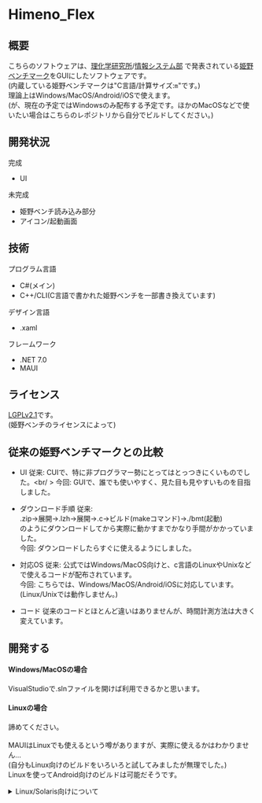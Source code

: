 # Himeno_Flex

## 概要
こちらのソフトウェアは、[理化学研究所](https://www.riken.jp)/[情報システム部](https://i.riken.jp)
で発表されている[姫野ベンチマーク](https://i.riken.jp/supercom/documents/himenobmt/)をGUIにしたソフトウェアです。<br />
(内蔵している姫野ベンチマークは"C言語/計算サイズ:```m```"です。)<br />
理論上はWindows/MacOS/Android/iOSで使えます。<br />
(が、現在の予定ではWindowsのみ配布する予定です。ほかのMacOSなどで使いたい場合はこちらのレポジトリから自分でビルドしてください。)<br />

## 開発状況
完成
- UI

未完成
- 姫野ベンチ読み込み部分
- アイコン/起動画面

## 技術
プログラム言語
- C#(メイン)
- C++/CLI(C言語で書かれた姫野ベンチを一部書き換えています)

デザイン言語
- .xaml

フレームワーク
- .NET 7.0
- MAUI

## ライセンス
[LGPLv2.1](LICENSE.txt)です。<br />
(姫野ベンチのライセンスによって)<br />

## 従来の姫野ベンチマークとの比較
- UI
従来: CUIで、特に非プログラマー勢にとってはとっつきにくいものでした。<br/ >
今回: GUIで、誰でも使いやすく、見た目も見やすいものを目指しました。<br />

- ダウンロード手順
従来: <br />
.zip→展開→.lzh→展開→.c→ビルド(makeコマンド)→./bmt(起動)<br />
のようにダウンロードしてから実際に動かすまでかなり手間がかかっていました。<br />
今回: ダウンロードしたらすぐに使えるようにしました。<br />

- 対応OS
従来: 公式ではWindows/MacOS向けと、c言語のLinuxやUnixなどで使えるコードが配布されています。<br />
今回: こちらでは、Windows/MacOS/Android/iOSに対応しています。(Linux/Unixでは動作しません。)<br />

- コード
従来のコードとほとんど違いはありませんが、時間計測方法は大きく変えています。<br />

## 開発する
#### Windows/MacOSの場合
VisualStudioで.slnファイルを開けば利用できるかと思います。<br />

#### Linuxの場合
諦めてください。<br />
<br />
MAUIはLinuxでも使えるという噂がありますが、実際に使えるかはわかりません…<br />
(自分もLinux向けのビルドをいろいろと試してみましたが無理でした。)<br />
Linuxを使ってAndroid向けのビルドは可能だそうです。<br />

<details>
<summary>Linux/Solaris向けについて</summary>
Linux/Solaris用としてJavaFX版Himeno_Flexを作成する可能性が(ミジンコ並みに僅かですが)あります。<br />
(もともと作る予定だったけど、こっちの開発が予想以上に時間がかかっているので、作れなさそうです…)<br />
</details>
